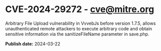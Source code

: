 # CVE-2024-29272 - cve@mitre.org

Arbitrary File Upload vulnerability in VvvebJs before version 1.7.5, allows unauthenticated remote attackers to execute arbitrary code and obtain sensitive information via the sanitizeFileName parameter in save.php.

**Publish date:** 2024-03-22
